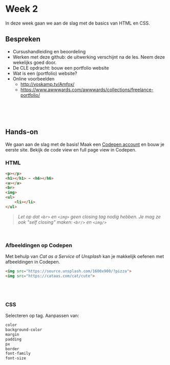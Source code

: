 # Week 2

In deze week gaan we aan de slag met de basics van HTML en CSS. 

## Bespreken

- Cursushandleiding en beoordeling
- Werken met deze github: de uitwerking verschijnt na de les. Neem deze wekelijks goed door.
- De CLE opdracht: bouw een portfolio website
- Wat is een (portfolio) website? 
- Online voorbeelden 
    - http://voskamp.tv/Amfox/
    - https://www.awwwards.com/awwwards/collections/freelance-portfolio/


<br>
<br>
<br>

## Hands-on

We gaan aan de slag met de basis! Maak een [Codepen account](https://codepen.io) en bouw je eerste site. Bekijk de code view en full page view in Codepen.

### HTML
```html
<p></p>
<h1></h1> ~ <h6></h6>
<a></a>
<br>  
<img>
<ul>
    <li></li>
</ul>
```
> *Let op dat `<br>` en `<img>` geen closing tag nodig hebben. Je mag ze ook "self closing" maken: `<br/>` en `<img/>`*

<br>

### Afbeeldingen op Codepen

Met behulp van *Cat as a Service* of *Unsplash* kan je makkelijk oefenen met afbeeldingen in Codepen.

```html
<img src="https://source.unsplash.com/1600x900/?pizza">
<img src="https://cataas.com/cat/cute">
```

<br>
<Br>

### CSS

Selecteren op tag. Aanpassen van:

```css
color
background-color
margin
padding
px
border
font-family
font-size
```
